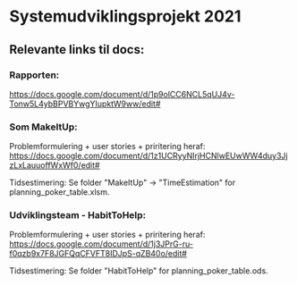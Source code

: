 # Systemudviklingsprojekt 2021

## Relevante links til docs:

### Rapporten: 
https://docs.google.com/document/d/1p9olCC6NCL5qUJ4v-Tonw5L4ybBPVBYwgYIupktW9ww/edit#

### Som MakeItUp:
Problemformulering + user stories + priritering heraf: 
https://docs.google.com/document/d/1z1UCRyyNIrjHCNlwEUwWW4duy3JjzLxLauuoffWxWf0/edit#

Tidsestimering: Se folder "MakeItUp" -> "TimeEstimation" for planning_poker_table.xlsm. 

### Udviklingsteam - HabitToHelp:
Problemformulering + user stories + priritering heraf: 
https://docs.google.com/document/d/1j3JPrG-ru-f0qzb9x7F8JGFQqCFVFT8IDJpS-qZB40o/edit#

Tidsestimering: Se folder "HabitToHelp" for planning_poker_table.ods. 




